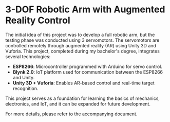 # 3-DOF Robotic Arm with Augmented Reality Control

The initial idea of this project was to develop a full robotic arm, but the testing phase was conducted using 3 servomotors. The servomotors are controlled remotely through augmented reality (AR) using Unity 3D and Vuforia. This project, completed during my bachelor's degree, integrates several technologies:

- **ESP8266**: Microcontroller programmed with Arduino for servo control.
- **Blynk 2.0**: IoT platform used for communication between the ESP8266 and Unity.
- **Unity 3D + Vuforia**: Enables AR-based control and real-time target recognition.

This project serves as a foundation for learning the basics of mechanics, electronics, and IoT, and it can be expanded for future development.

For more details, please refer to the accompanying document.
